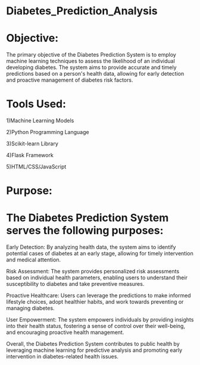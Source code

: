 # Diabetes_Prediction_Analysis

# Objective:

The primary objective of the Diabetes Prediction System is to employ machine learning techniques to assess the likelihood of an individual developing diabetes. The system aims to provide accurate and timely predictions based on a person's health data, allowing for early detection and proactive management of diabetes risk factors.

# Tools Used:

1)Machine Learning Models

2)Python Programming Language

3)Scikit-learn Library

4)Flask Framework

5)HTML/CSS/JavaScript

# Purpose:

# The Diabetes Prediction System serves the following purposes:

Early Detection: By analyzing health data, the system aims to identify potential cases of diabetes at an early stage, allowing for timely intervention and medical attention.

Risk Assessment: The system provides personalized risk assessments based on individual health parameters, enabling users to understand their susceptibility to diabetes and take preventive measures.

Proactive Healthcare: Users can leverage the predictions to make informed lifestyle choices, adopt healthier habits, and work towards preventing or managing diabetes.

User Empowerment: The system empowers individuals by providing insights into their health status, fostering a sense of control over their well-being, and encouraging proactive health management.

Overall, the Diabetes Prediction System contributes to public health by leveraging machine learning for predictive analysis and promoting early intervention in diabetes-related health issues.

